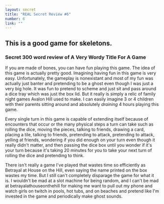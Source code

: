 ```yaml
---
layout: secret
title: "REAL Secret Review #6"
number: 6
link: ""
---
```


## This is a good game for skeletons.

### Secret 300 word review of A Very Wordy Title For A Game

If you are made of bones, you can have fun playing this game. The idea of this game is actually pretty good. Imagining having fun in this game is very easy. Unfortunately, the gameplay is nonexistant and most of my fun was actually just banter and pretending to be a ghost even though I was just a very big hole. It was fun to pretend to scheme and just sit and pass around a dice tray which was just the box lid. But it really is simply a relic of family night games Avalon Hill used to make. I can easily imagine 3 or 4 children with their parents sitting around and absolutely _draining_ 4 hours playing this game. 

Every single turn in this game is capable of extending itself because of encounters that occur or the many physical steps a turn can take such as rolling the dice, moving the pieces, talking to friends, drawing a card, placing a tile, talking to friends, pretending to attack, pretending to attack, yelling at friends, wondering if you did enough on your turn even though it really didn't matter, and then passing the dice box until you wonder if it's your turn because it's taking 20 minutes for you to take your next turn of rolling the dice and pretending to think.

There isn't really a game I've played that wastes time so efficiently as Betrayal at House on the Hill, even saying the name printed on the box wastes my time. But I still can't completely disparage the game for what it is. I wouldn't be mad at a slot machine for being random, and I can't be mad at betrayalathouseonthehill for making me want to pull out my phone and watch girls on twitch in pools, hot tubs, and on beaches and pretend like I'm invested in the game and periodically make ghost sounds. 